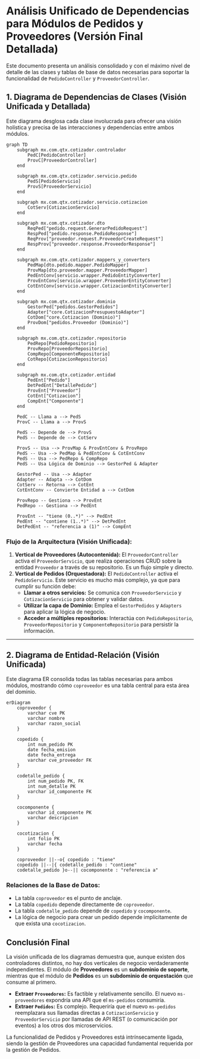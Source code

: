 # Análisis Unificado de Dependencias para Módulos de Pedidos y Proveedores (Versión Final Detallada)

Este documento presenta un análisis consolidado y con el máximo nivel de detalle de las clases y tablas de base de datos necesarias para soportar la funcionalidad de `PedidoController` y `ProveedorController`.

## 1. Diagrama de Dependencias de Clases (Visión Unificada y Detallada)

Este diagrama desglosa cada clase involucrada para ofrecer una visión holística y precisa de las interacciones y dependencias entre ambos módulos.

```mermaid
graph TD
    subgraph mx.com.qtx.cotizador.controlador
        PedC[PedidoController]
        ProvC[ProveedorController]
    end

    subgraph mx.com.qtx.cotizador.servicio.pedido
        PedS[PedidoServicio]
        ProvS[ProveedorServicio]
    end
    
    subgraph mx.com.qtx.cotizador.servicio.cotizacion
        CotServ[CotizacionServicio]
    end

    subgraph mx.com.qtx.cotizador.dto
        ReqPed["pedido.request.GenerarPedidoRequest"]
        RespPed["pedido.response.PedidoResponse"]
        ReqProv["proveedor.request.ProveedorCreateRequest"]
        RespProv["proveedor.response.ProveedorResponse"]
    end

    subgraph mx.com.qtx.cotizador.mappers_y_converters
        PedMap[dto.pedido.mapper.PedidoMapper]
        ProvMap[dto.proveedor.mapper.ProveedorMapper]
        PedEntConv[servicio.wrapper.PedidoEntityConverter]
        ProvEntConv[servicio.wrapper.ProveedorEntityConverter]
        CotEntConv[servicio.wrapper.CotizacionEntityConverter]
    end

    subgraph mx.com.qtx.cotizador.dominio
        GestorPed["pedidos.GestorPedidos"]
        Adapter["core.CotizacionPresupuestoAdapter"]
        CotDom["core.Cotizacion (Dominio)"]
        ProvDom["pedidos.Proveedor (Dominio)"]
    end

    subgraph mx.com.qtx.cotizador.repositorio
        PedRepo[PedidoRepositorio]
        ProvRepo[ProveedorRepositorio]
        CompRepo[ComponenteRepositorio]
        CotRepo[CotizacionRepositorio]
    end

    subgraph mx.com.qtx.cotizador.entidad
        PedEnt["Pedido"]
        DetPedEnt["DetallePedido"]
        ProvEnt["Proveedor"]
        CotEnt["Cotizacion"]
        CompEnt["Componente"]
    end

    PedC -- Llama a --> PedS
    ProvC -- Llama a --> ProvS

    PedS -- Depende de --> ProvS
    PedS -- Depende de --> CotServ

    ProvS -- Usa --> ProvMap & ProvEntConv & ProvRepo
    PedS -- Usa --> PedMap & PedEntConv & CotEntConv
    PedS -- Usa --> PedRepo & CompRepo
    PedS -- Usa Lógica de Dominio --> GestorPed & Adapter

    GestorPed -- Usa --> Adapter
    Adapter -- Adapta --> CotDom
    CotServ -- Retorna --> CotEnt
    CotEntConv -- Convierte Entidad a --> CotDom
    
    ProvRepo -- Gestiona --> ProvEnt
    PedRepo -- Gestiona --> PedEnt
    
    ProvEnt -- "tiene (0..*)" --> PedEnt
    PedEnt -- "contiene (1..*)" --> DetPedEnt
    DetPedEnt -- "referencia a (1)" --> CompEnt
```

### Flujo de la Arquitectura (Visión Unificada):

1.  **Vertical de Proveedores (Autocontenida):** El `ProveedorController` activa el `ProveedorServicio`, que realiza operaciones CRUD sobre la entidad `Proveedor` a través de su repositorio. Es un flujo simple y directo.
2.  **Vertical de Pedidos (Orquestadora):** El `PedidoController` activa el `PedidoServicio`. Este servicio es mucho más complejo, ya que para cumplir su función debe:
    *   **Llamar a otros servicios:** Se comunica con `ProveedorServicio` y `CotizacionServicio` para obtener y validar datos.
    *   **Utilizar la capa de Dominio:** Emplea el `GestorPedidos` y `Adapters` para aplicar la lógica de negocio.
    *   **Acceder a múltiples repositorios:** Interactúa con `PedidoRepositorio`, `ProveedorRepositorio` y `ComponenteRepositorio` para persistir la información.

---

## 2. Diagrama de Entidad-Relación (Visión Unificada)

Este diagrama ER consolida todas las tablas necesarias para ambos módulos, mostrando cómo `coproveedor` es una tabla central para esta área del dominio.

```mermaid
erDiagram
    coproveedor {
        varchar cve PK
        varchar nombre
        varchar razon_social
    }

    copedido {
        int num_pedido PK
        date fecha_emision
        date fecha_entrega
        varchar cve_proveedor FK
    }

    codetalle_pedido {
        int num_pedido PK, FK
        int num_detalle PK
        varchar id_componente FK
    }

    cocomponente {
        varchar id_componente PK
        varchar descripcion
    }
    
    cocotizacion {
        int folio PK
        varchar fecha
    }

    coproveedor ||--o{ copedido : "tiene"
    copedido ||--|{ codetalle_pedido : "contiene"
    codetalle_pedido }o--|| cocomponente : "referencia a"
```

### Relaciones de la Base de Datos:

*   La tabla `coproveedor` es el punto de anclaje.
*   La tabla `copedido` depende directamente de `coproveedor`.
*   La tabla `codetalle_pedido` depende de `copedido` y `cocomponente`.
*   La lógica de negocio para crear un pedido depende implícitamente de que exista una `cocotizacion`.

## Conclusión Final

La visión unificada de los diagramas demuestra que, aunque existen dos controladores distintos, no hay dos verticales de negocio verdaderamente independientes. El módulo de **Proveedores** es un **subdominio de soporte**, mientras que el módulo de **Pedidos** es un **subdominio de orquestación** que consume al primero.

*   **Extraer `Proveedores`:** Es factible y relativamente sencillo. El nuevo `ms-proveedores` expondría una API que el `ms-pedidos` consumiría.
*   **Extraer `Pedidos`:** Es complejo. Requeriría que el nuevo `ms-pedidos` reemplazara sus llamadas directas a `CotizacionServicio` y `ProveedorServicio` por llamadas de API REST (o comunicación por eventos) a los otros dos microservicios.

La funcionalidad de Pedidos y Proveedores está intrínsecamente ligada, siendo la gestión de Proveedores una capacidad fundamental requerida por la gestión de Pedidos.
